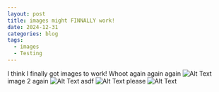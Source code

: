 ```yaml
---
layout: post
title: images might FINNALLY work!
date: 2024-12-31
categories: blog
tags:
  - images
  - Testing
---
```

I think I finally got images to work! Whoot again again again ![Alt Text](https://markajleejr.github.io/The-Secure-Forge/assets/images/Pasted%20image%2020241231133219.png) image 2 again ![Alt Text](https://markajleejr.github.io/The-Secure-Forge/assets/images/Pasted%20image%2020241231144541.png) 
asdf ![Alt Text](https://markajleejr.github.io/The-Secure-Forge/assets/images/Pasted_image_20241231215933.png) please ![Alt Text](https://markajleejr.github.io/The-Secure-Forge/assets/images/Pasted_image_20241231224257.png)